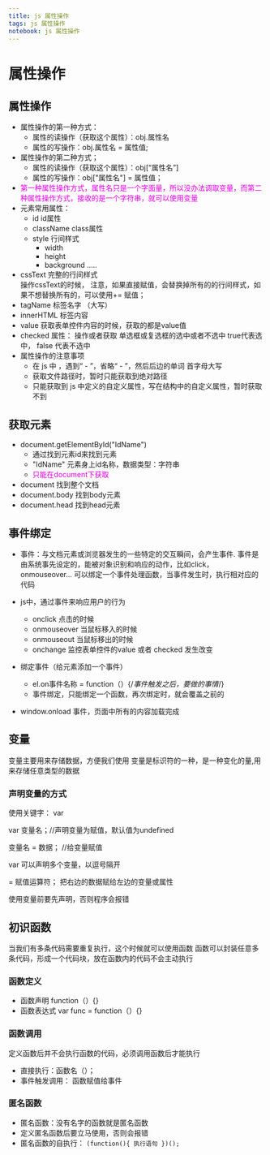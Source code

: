 ```yaml
---
title: js 属性操作
tags: js 属性操作
notebook: js 属性操作
---
```

# 属性操作
## 属性操作
 - 属性操作的第一种方式：
   - 属性的读操作（获取这个属性）：obj.属性名
   - 属性的写操作：obj.属性名 = 属性值;
 - 属性操作的第二种方式；
   - 属性的读操作（获取这个属性）：obj[“属性名”]
   - 属性的写操作：obj["属性名"] = 属性值；
  - <font color = "#dd00dd">第一种属性操作方式，属性名只是一个字面量，所以没办法调取变量，而第二种属性操作方式，接收的是一个字符串，就可以使用变量</font>
  - 元素常用属性：
      - id id属性
      - className class属性
      - style 行间样式
        - width
        - height
        - background
      .....
  - cssText 完整的行间样式<br>
     操作cssText的时候， 注意，如果直接赋值，会替换掉所有的的行间样式，如果不想替换所有的，可以使用+= 赋值；
  - tagName  标签名字 （大写）
  - innerHTML 标签内容
  - value 获取表单控件内容的时候，获取的都是value值
  - checked 属性： 操作或者获取 单选框或复选框的选中或者不选中  true代表选中， false 代表不选中
- 属性操作的注意事项
  - 在 js 中 ，遇到“ - ”，省略“ - ”，然后后边的单词 首字母大写
  - 获取文件路径时，暂时只能获取到绝对路径
  - 只能获取到 js 中定义的自定义属性，写在结构中的自定义属性，暂时获取不到
## 获取元素
 - document.getElementById("IdName")
   - 通过找到元素id来找到元素
   - "IdName" 元素身上id名称，数据类型：字符串
   - <font color="#dd00dd">只能在document下获取</font>
 - document 找到整个文档
 - document.body 找到body元素
 - document.head 找到head元素
## 事件绑定
  - 事件：与文档元素或浏览器发生的一些特定的交互瞬间，会产生事件. 
  事件是由系统事先设定的，能被对象识别和响应的动作，比如click，onmouseover...
  可以绑定一个事件处理函数，当事件发生时，执行相对应的代码

  - js中，通过事件来响应用户的行为
     - onclick 点击的时候
     - onmouseover 当鼠标移入的时候
     - onmouseout  当鼠标移出的时候
     - onchange 监控表单控件的value 或者 checked 发生改变
  - 绑定事件（给元素添加一个事件）
      - el.on事件名称 = function（）{/*事件触发之后，要做的事情*/}
      - 事件绑定，只能绑定一个函数，再次绑定时，就会覆盖之前的
  - window.onload 事件，页面中所有的内容加载完成
## 变量
变量主要用来存储数据，方便我们使用
变量是标识符的一种，是一种变化的量,用来存储任意类型的数据

### 声明变量的方式
  使用关键字： var

  var 变量名；//声明变量为赋值，默认值为undefined

  变量名 = 数据； //给变量赋值
  
  var 可以声明多个变量，以逗号隔开

  = 赋值运算符； 把右边的数据赋给左边的变量或属性

  使用变量前要先声明，否则程序会报错
## 初识函数
   当我们有多条代码需要重复执行，这个时候就可以使用函数
   函数可以封装任意多条代码，形成一个代码块，放在函数内的代码不会主动执行
### 函数定义
  - 函数声明 function（）{}
  - 函数表达式
    var func = function（）{}

### 函数调用
 定义函数后并不会执行函数的代码，必须调用函数后才能执行

  - 直接执行：函数名（）；
  - 事件触发调用： 函数赋值给事件
### 匿名函数
  - 匿名函数：没有名字的函数就是匿名函数
  - 定义匿名函数后要立马使用，否则会报错
  - 匿名函数的自执行：
  `
      (function(){
          执行语句
      })();
  `
